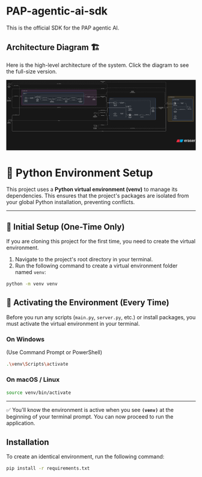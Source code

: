 # PAP-agentic-ai-sdk

This is the official SDK for the PAP agentic AI.

## Architecture Diagram 🏗️

Here is the high-level architecture of the system. Click the diagram to see the full-size version.

[![Architecture Diagram](assets/arch_diagram.png)](assets/arch_diagram.png)

# 🐍 Python Environment Setup

This project uses a **Python virtual environment (venv)** to manage its dependencies.
This ensures that the project's packages are isolated from your global Python installation, preventing conflicts.

---

## 🚀 Initial Setup (One-Time Only)

If you are cloning this project for the first time, you need to create the virtual environment.

1. Navigate to the project's root directory in your terminal.
2. Run the following command to create a virtual environment folder named `venv`:

```bash
python -m venv venv
```

## 🔑 Activating the Environment (Every Time)

Before you run any scripts (`main.py`, `server.py`, etc.) or install packages, you must activate the virtual environment in your terminal.

### On Windows

(Use Command Prompt or PowerShell)

```bash
.\venv\Scripts\activate
```

### On macOS / Linux

```bash
source venv/bin/activate
```

---

✅ You'll know the environment is active when you see **`(venv)`** at the beginning of your terminal prompt.
You can now proceed to run the application.

## Installation

To create an identical environment, run the following command:

```bash
pip install -r requirements.txt
```

